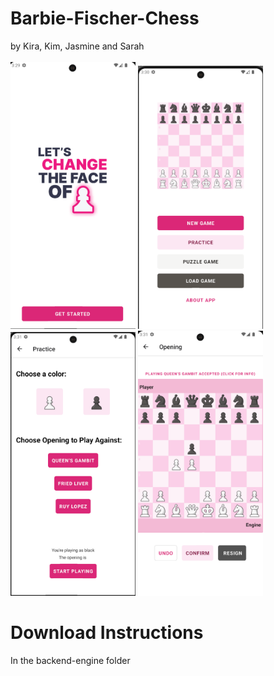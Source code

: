 # Barbie-Fischer-Chess
by Kira, Kim, Jasmine and Sarah <br />
<br />
<img src="https://github.com/kira-kaur-sidhu/Barbie-Fischer-Chess/blob/main/doc-assets/screenshot1.png" width="200">  <img src="https://github.com/kira-kaur-sidhu/Barbie-Fischer-Chess/blob/main/doc-assets/screenshot2.png" width="200">  <img src="https://github.com/kira-kaur-sidhu/Barbie-Fischer-Chess/blob/main/doc-assets/screenshot3.png" width="200">  <img src="https://github.com/kira-kaur-sidhu/Barbie-Fischer-Chess/blob/main/doc-assets/screenshot4.png" width="200">

# Download Instructions
In the backend-engine folder

